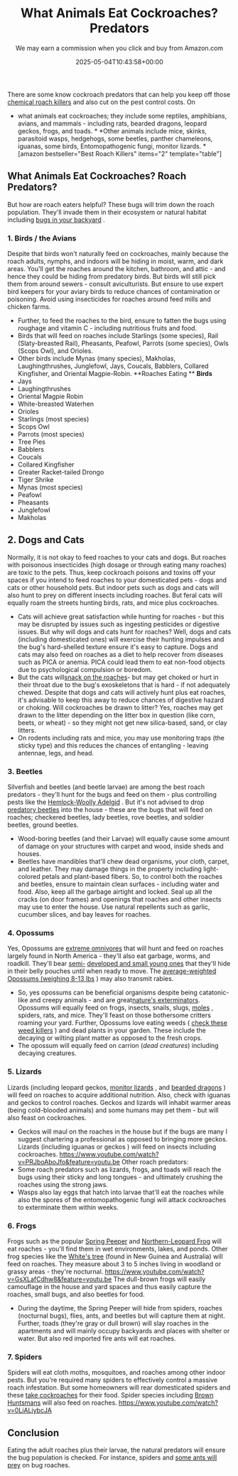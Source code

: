 ﻿---
author: We may earn a commission when you click and buy from Amazon.com
layout: post
title: What Animals Eat Cockroaches? Predators
date: '2025-05-04T10:43:58+00:00'
categories:
- Cockroaches
- Guide
tags: []
slug: /what-animals-eat-cockroaches/
lastmod: 2025-05-07T12:21:28+03:00
---

There are some know cockroach predators that can help you keep off those
[chemical roach killers](https://pestpolicy.com/best-roach-killer-for-apartments/)
and also cut on the pest control costs.
On
* what animals eat cockroaches; they include some reptiles, amphibians, avians, and mammals - including rats, bearded dragons, leopard geckos, frogs, and toads. *
*Other animals include mice, skinks, parasitoid wasps, hedgehogs, some beetles, panther chameleons, iguanas, some birds, Entomopathogenic fungi, monitor lizards. *
[amazon bestseller="Best Roach Killers" items="2" template="table"]
## What Animals Eat Cockroaches? Roach Predators?
But how are roach eaters helpful? These bugs will trim down the roach population. They'll invade them in their ecosystem or natural habitat including
[bugs in your backyard](https://pestpolicy.com/best-flea-spray-for-yard/)
.
### 1. Birds / the Avians
Despite that birds won't naturally feed on cockroaches, mainly because the roach adults, nymphs, and indoors will be hiding in moist, warm, and dark areas.
You'll get the roaches around the kitchen, bathroom, and attic - and hence they could be hiding from predatory birds. But birds will still pick them from around sewers - consult aviculturists.
But ensure to use expert bird keepers for your aviary birds to reduce chances of contamination or poisoning. Avoid using insecticides for roaches around feed mills and chicken farms.
- Further, to feed the roaches to the bird, ensure to fatten the bugs using roughage and vitamin C - including nutritious fruits and food.
- Birds that will feed on roaches include Starlings (some species), Rail (Slaty-breasted Rail), Pheasants, Peafowl, Parrots (some species), Owls (Scops Owl), and Orioles.
- Other birds include Mynas (many species), Makholas, Laughingthrushes, Junglefowl, Jays, Coucals, Babblers, Collared Kingfisher, and Oriental Magpie-Robin.
**Roaches Eating **
**Birds**
- Jays
- Laughingthrushes
- Oriental Magpie Robin
- White-breasted Waterhen
- Orioles
- Starlings (most species)
- Scops Owl
- Parrots (most species)
- Tree Pies
- Babblers
- Coucals
- Collared Kingfisher
- Greater Racket-tailed Drongo
- Tiger Shrike
- Mynas (most species)
- Peafowl
- Pheasants
- Junglefowl
- Makholas
## 2. Dogs and Cats
Normally, it is not okay to feed roaches to your cats and dogs. But roaches with poisonous insecticides (high dosage or through eating many roaches) are toxic to the pets.
Thus, keep cockroach
poisons and toxins off your spaces if you intend to feed roaches to your domesticated pets - dogs and cats or other household pets.
But indoor pets such as dogs and cats will also hunt to prey on different insects including roaches. But feral cats will equally roam the streets hunting birds, rats, and mice plus cockroaches.
- Cats will achieve great satisfaction while hunting for roaches - but this may be disrupted by issues such as ingesting pesticides or digestive issues.
But why will dogs and cats hunt for roaches? Well, dogs and cats (including domesticated ones) will exercise their hunting impulses and the bug's hard-shelled texture ensure it's easy to capture.
Dogs and cats may also feed on roaches as a diet to help recover from diseases such as PICA or anemia. PICA could lead them to eat non-food objects due to psychological compulsion or boredom.
- But the cats will[snack on the roaches](https://pestpolicy.com/how-to-get-rid-of-cockroaches/)- but may get choked or hurt in their throat due to the bug's exoskeletons that is hard - if not adequately chewed.
Despite that dogs and cats will actively hunt plus eat roaches, it's advisable to keep this away to reduce chances of digestive hazard or choking.
Will cockroaches be drawn to litter? Yes, roaches may get drawn to the litter depending on the litter box in question (like corn, beets, or wheat) - so they might not get new silica-based, sand, or clay litters.
- On rodents including rats and mice, you may use monitoring traps (the sticky type) and this reduces the chances of entangling - leaving antennae, legs, and head.
### 3. Beetles
Silverfish and beetles (and beetle larvae) are among the best roach predators - they'll hunt for the bugs and feed on them - plus controlling pests like the
[Hemlock-Woolly Adelgid](https://www.dec.ny.gov/animals/7250.html)
.
But it's not advised to drop
[predatory beetles](https://extension.umd.edu/hgic/insects/predatory-beetles)
into the house - these are the bugs that will feed on roaches; checkered beetles, lady beetles, rove beetles, and soldier beetles, ground beetles.
- Wood-boring beetles (and their Larvae) will equally cause some amount of damage on your structures with carpet and wood, inside sheds and houses.
- Beetles have mandibles that'll chew dead organisms, your cloth, carpet, and leather. They may damage things in the property including light-colored petals and plant-based fibers.
So, to control both the roaches and beetles, ensure to maintain clean surfaces - including water and food. Also, keep all the garbage airtight and locked.
Seal up all the cracks (on door frames) and openings that roaches and other insects may use to enter the house. Use natural repellents such as garlic, cucumber slices, and bay leaves for roaches.
### 4. Opossums
Yes, Opossums are
[extreme omnivores](https://www.aces.edu/blog/topics/wildlife/the-virginia-opossum-our-only-native-marsupial/)
that will hunt and feed on roaches largely found in North America - they'll also eat garbage, worms, and roadkill.
They'll bear
[semi-](http://www.ucmp.berkeley.edu/mammal/marsupial/marsupial.html)
[developed and small young ones](http://www.ucmp.berkeley.edu/mammal/marsupial/marsupial.html)
that they'll hide in their belly pouches until when ready to move. The
[average-weighted Opossums (weighing 8-13 lbs](https://www.nationalgeographic.com/animals/mammals/group/opossums/)
) may also transmit rabies.
- So, yes opossums can be beneficial organisms despite being catatonic-like and creepy animals - and are great[nature's exterminators](https://pestpolicy.com/).
Opossums will equally feed on frogs, insects, snails, slugs,
[moles](https://pestpolicy.com/best-mole-traps/)
, spiders, rats, and mice. They'll feast on those bothersome critters roaming your yard.
Further, Opossums love eating weeds (
[check these weed killers](https://pestpolicy.com/best-weed-killers-for-flower-beds/)
) and dead plants in your garden. These include the decaying or wilting plant matter as opposed to the fresh crops.
- The opossum will equally feed on carrion (*dead creatures*) including decaying creatures.
### 5. Lizards
Lizards (including leopard geckos,
[monitor lizards](https://pestpolicy.com/are-monitor-lizards-poisonous/)
, and
[bearded dragons](https://pestpolicy.com/can-bearded-dragons-eat-mushrooms/)
) will feed on roaches to acquire additional nutrition. Also, check with iguanas and geckos to control roaches.
Geckos and lizards will inhabit warmer areas (being cold-blooded animals) and some humans may pet them - but will also feast on cockroaches.
- Geckos will maul on the roaches in the house but if the bugs are many I suggest chartering a professional as opposed to bringing more geckos.
Lizards (including iguanas or geckos ) will feed on insects including cockroaches.
https://www.youtube.com/watch?v=PRJboAboJfo&feature=youtu.be
Other roach predators:
- Some roach predators such as lizards, frogs, and toads will reach the bugs using their sticky and long tongues - and ultimately crushing the roaches using the strong jaws.
- Wasps also lay eggs that hatch into larvae that'll eat the roaches while also the spores of the entomopathogenic fungi will attack cockroaches to exterminate them within weeks.
### 6. Frogs
Frogs such as the popular
[Spring Peeper](https://animaldiversity.org/site/accounts/information/Pseudacris_crucifer.html)
and
[Northern-Leopard Frog](http://www.biokids.umich.edu/critters/Lithobates_pipiens/)
will eat roaches - you'll find them in wet environments, lakes, and ponds.
Other frog species like the
[White's tree](https://nationalzoo.si.edu/animals/whites-tree-frog)
(found in New Guinea and Australia) will feed on roaches. They measure about 3 to 5 inches living in woodland or grassy areas - they're nocturnal.
https://www.youtube.com/watch?v=GsXLafCdhw8&feature=youtu.be
The dull-brown frogs will easily camouflage in the house and yard spaces and thus easily capture the roaches, small bugs, and also beetles for food.
- During the daytime, the Spring Peeper will hide from spiders, roaches (nocturnal bugs), flies, ants, and beetles but will capture them at night.
Further, toads (they're gray or dull brown) will slay roaches in the apartments and will mainly occupy backyards and places with shelter or water. But also red imported fire ants will eat roaches.
### 7. Spiders
Spiders will eat cloth moths, mosquitoes, and roaches among other indoor pests. But you're required many spiders to effectively control a massive roach infestation.
But some homeowners will rear domesticated spiders and these
[take cockroaches](https://www.quora.com/Do-spiders-eat-cockroaches)
for their food. Spider species including
[Brown Huntsmans](http://entnemdept.ufl.edu/creatures/urban/spiders/giant_crab_spider.htm)
will also feed on roaches.
https://www.youtube.com/watch?v=0LiALjybcJA
## Conclusion
Eating the adult roaches plus their larvae, the natural predators will ensure the bug population is checked. For instance, spiders and
[some ants will prey](https://pestpolicy.com/best-ant-killer/)
on bug roaches.